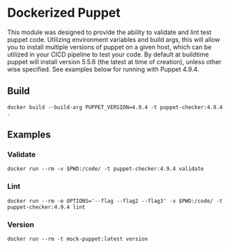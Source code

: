 # Dockerized Puppet
This module was designed to provide the ability to validate and lint test puppet code. Utilizing environment variables and build args, this will allow you to install multiple versions of puppet on a given host, which can be utilized in your CICD pipeline to test your code. By default at buildtime puppet will install version 5.5.6 (the latest at time of creation), unless other wise specified. See examples below for running with Puppet 4.9.4.

## Build
```
docker build --build-arg PUPPET_VERSION=4.9.4 -t puppet-checker:4.9.4 .
```

## Examples
### Validate
```
docker run --rm -v $PWD:/code/ -t puppet-checker:4.9.4 validate
```
### Lint
```
docker run --rm -e OPTIONS='--flag --flag2 --flag3' -v $PWD:/code/ -t puppet-checker:4.9.4 lint
```
### Version
```
docker run --rm -t mock-puppet:latest version
```
